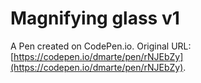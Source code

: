 # Magnifying glass v1

A Pen created on CodePen.io. Original URL: [https://codepen.io/dmarte/pen/rNJEbZy](https://codepen.io/dmarte/pen/rNJEbZy).

